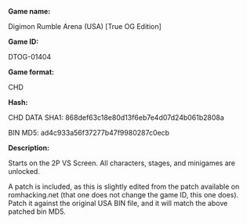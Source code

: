 **Game name:**

Digimon Rumble Arena (USA) [True OG Edition]

**Game ID:**

DTOG-01404

**Game format:**

CHD

**Hash:**

CHD DATA SHA1: 868def63c18e80d13f6eb7e4d07d24b061b2808a

BIN MD5: ad4c933a56f37277b47f9980287c0ecb

**Description:**

Starts on the 2P VS Screen. All characters, stages, and minigames are unlocked.

A patch is included, as this is slightly edited from the patch available on romhacking.net (that one does not change the game ID, this one does). Patch it against the original USA BIN file, and it will match the above patched bin MD5.
